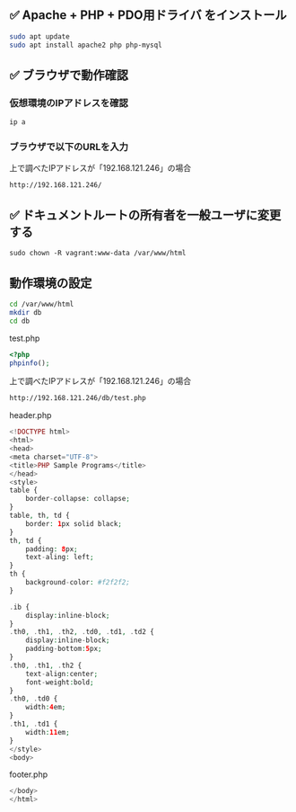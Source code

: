 ## ✅ Apache + PHP + PDO用ドライバ をインストール

```bash
sudo apt update
sudo apt install apache2 php php-mysql

```

## ✅ ブラウザで動作確認

### 仮想環境のIPアドレスを確認

```bash
ip a
```

### ブラウザで以下のURLを入力

上で調べたIPアドレスが「192.168.121.246」の場合
```
http://192.168.121.246/
```

## ✅ ドキュメントルートの所有者を一般ユーザに変更する

```
sudo chown -R vagrant:www-data /var/www/html
```

## 動作環境の設定

```bash
cd /var/www/html
mkdir db
cd db
```

test.php
```php
<?php
phpinfo();
```

上で調べたIPアドレスが「192.168.121.246」の場合
```bash
http://192.168.121.246/db/test.php
```

header.php
```php
<!DOCTYPE html>
<html>
<head>
<meta charset="UTF-8">
<title>PHP Sample Programs</title>
</head>
<style>
table {
	border-collapse: collapse;
}
table, th, td {
	border: 1px solid black;
}
th, td {
	padding: 8px;
	text-aling: left;
}
th {
	background-color: #f2f2f2;
}

.ib {
	display:inline-block;
}
.th0, .th1, .th2, .td0, .td1, .td2 {
	display:inline-block;
	padding-bottom:5px;
}
.th0, .th1, .th2 {
	text-align:center;
	font-weight:bold;
}
.th0, .td0 {
	width:4em;
}
.th1, .td1 {
	width:11em;
}
</style>
<body>
```

footer.php
```php
</body>
</html>
```
